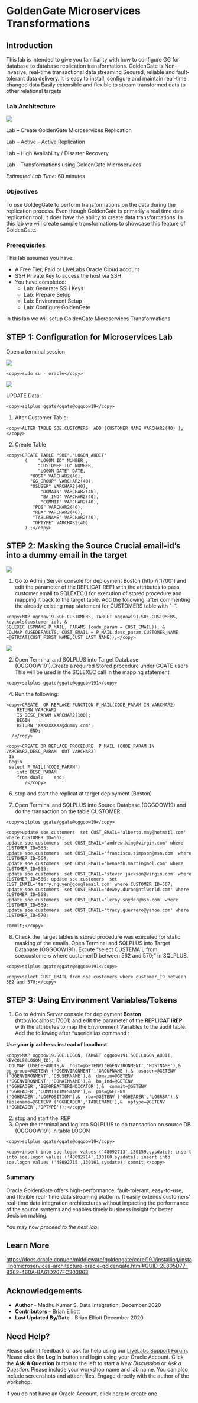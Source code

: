 # GoldenGate Microservices Transformations 

## Introduction

This lab is intended to give you familiarity with how to configure GG for database to database replication transformations. GoldenGate is Non-invasive, real-time transactional data streaming
Secured, reliable and fault-tolerant data delivery. It is easy to install, configure and maintain real-time changed data
Easily extensible and flexible to stream transformed data to other relational targets

### Lab Architecture

![](./images/ggmicroservicesarchitecture.png " ")


Lab  – Create GoldenGate Microservices Replication

Lab  – Active - Active Replication

Lab  – High Availability / Disaster Recovery

Lab  - Transformations using GoldenGate Microservices

*Estimated Lab Time*:  60 minutes

### Objectives

To use GoldegGate to perform transformations on the data during the replication process. Even though GoldenGate is primarily a real time data replication tool, it does have the ability to create data transformations. In this lab we will create sample transformations to showcase this feature of GoldenGate.


### Prerequisites
This lab assumes you have:
- A Free Tier, Paid or LiveLabs Oracle Cloud account
- SSH Private Key to access the host via SSH
- You have completed:
    - Lab: Generate SSH Keys
    - Lab: Prepare Setup
    - Lab: Environment Setup
    - Lab: Configure GoldenGate

In this lab we will setup GoldenGate Microservices Transformations

## **STEP 1:** Configuration for Microservices Lab

Open a terminal session

![](./images/terminal3.png " ")

````
<copy>sudo su - oracle</copy>
````

![](./images/c1.png " ")

UPDATE Data: 

```
<copy>sqlplus ggate/ggate@oggoow19</copy>
```
1.	Alter Customer Table: 

```
<copy>ALTER TABLE SOE.CUSTOMERS  ADD (CUSTOMER_NAME VARCHAR2(40) );</copy>
```
2.	Create Table 

```
<copy>CREATE TABLE "SOE"."LOGON_AUDIT" 
       (    "LOGON_ID" NUMBER , 
            "CUSTOMER_ID" NUMBER, 
            "LOGON_DATE" DATE, 
         "HOST" VARCHAR2(40), 
         "GG_GROUP" VARCHAR2(40), 
         "OSUSER" VARCHAR2(40), 
             "DOMAIN" VARCHAR2(40), 
             "BA_IND" VARCHAR2(40), 
             "COMMIT" VARCHAR2(40), 
          "POS" VARCHAR2(40), 
          "RBA" VARCHAR2(40), 
          "TABLENAME" VARCHAR2(40), 
          "OPTYPE" VARCHAR2(40) 
       ) ;</copy>
```
## **STEP 2:** Masking the Source Crucial email-id’s into a dummy email in the target


![](./images/i1.png " ")


1.	Go to Admin Server console for deployment Boston (http://<your ip address>:17001) and edit the parameter of the REPLICAT REP1 with the attributes to pass customer email to SQLEXEC() for execution of stored procedure and mapping it back to the target table. Add the following, after commenting the already existing map statement for CUSTOMERS table with ”–“. 

```
<copy>MAP oggoow19.SOE.CUSTOMERS, TARGET oggoow191.SOE.CUSTOMERS, keycols(customer_id), & 
SQLEXEC (SPNAME P_MAIL, PARAMS (code_param = CUST_EMAIL)), & 
COLMAP (USEDEFAULTS, CUST_EMAIL = P_MAIL.desc_param,CUSTOMER_NAME 
=@STRCAT(CUST_FIRST_NAME,CUST_LAST_NAME));</copy>
```
![](./images/i2.png " ")

2.	Open Terminal and SQLPLUS into Target Database (OGGOOW191).Create a required Stored procedure under GGATE users. This will be used in the SQLEXEC call in the mapping statement. 

```
<copy>sqlplus ggate/ggate@oggoow191</copy>
```

4.	Run the following:

```
<copy>CREATE  OR REPLACE FUNCTION F_MAIL(CODE_PARAM IN VARCHAR2)  
   	RETURN VARCHAR2  
   	IS DESC_PARAM VARCHAR2(100); 
   	BEGIN  
   	RETURN 'XXXXXXXXX@dummy.com';  
	  	 END; 
  /</copy>
  ```

  ```
  <copy>CREATE OR REPLACE PROCEDURE  P_MAIL (CODE_PARAM IN VARCHAR2,DESC_PARAM  OUT VARCHAR2) 
   IS  
   begin 
   select F_MAIL('CODE_PARAM') 
      into DESC_PARAM 
      from dual;    end; 
	  	 /</copy>
```

6.	stop and start the replicat at target deployment (Boston)

7.	Open Terminal and SQLPLUS into Source Database (OGGOOW19) and do the transaction on the table CUSTOMER . 

```
<copy>sqlplus ggate/ggate@oggoow19</copy>
```

```
<copy>update soe.customers  set CUST_EMAIL='alberto.may@hotmail.com' where CUSTOMER_ID=562; 
update soe.customers  set CUST_EMAIL='andrew.king@virgin.com' where CUSTOMER_ID=563; 
update soe.customers  set CUST_EMAIL='francisco.simpson@msn.com' where CUSTOMER_ID=564; 
update soe.customers  set CUST_EMAIL='kenneth.martin@aol.com' where CUSTOMER_ID=565; 
update soe.customers  set CUST_EMAIL='steven.jackson@virgin.com' where CUSTOMER_ID=566; update soe.customers  set CUST_EMAIL='terry.nguyen@googlemail.com' where CUSTOMER_ID=567; 
update soe.customers  set CUST_EMAIL='dewey.duran@ntlworld.com' where CUSTOMER_ID=568; 
update soe.customers  set CUST_EMAIL='leroy.snyder@msn.com' where CUSTOMER_ID=569; 
update soe.customers  set CUST_EMAIL='tracy.guerrero@yahoo.com' where 
CUSTOMER_ID=570; 
 
commit;</copy>
```

8.	Check the Target tables is stored procedure was executed for static masking of the emails. Open Terminal and SQLPLUS into Target Database (OGGOOW191). Excute “select CUSTEMAIL from soe.customers where customerID between 562 and 570;” in SQLPLUS. 

```
<copy>sqlplus ggate/ggate@oggoow191</copy>
```

```
<copy>select CUST_EMAIL from soe.customers where customer_ID between 562 and 570;</copy>
```
## **STEP 3:** Using Environment Variables/Tokens 

1.	Go to Admin Server console for deployment **Boston** (http://localhost:17001) and edit the parameter of the **REPLICAT IREP** with the attributes to map the Environment Variables to the audit table. Add the following after *useridalias command : 

**Use your ip address instead of localhost**

```
<copy>MAP oggoow19.SOE.LOGON, TARGET oggoow191.SOE.LOGON_AUDIT, KEYCOLS(LOGON_ID), & 
 COLMAP (USEDEFAULTS,&  host=@GETENV('GGENVIRONMENT','HOSTNAME'),&  gg_group=@GETENV ('GGENVIRONMENT','GROUPNAME'),&  osuser=@GETENV ('GGENVIRONMENT','OSUSERNAME'),&  domain=@GETENV ('GGENVIRONMENT','DOMAINNAME'),&  ba_ind=@GETENV ('GGHEADER','BEFOREAFTERINDICATOR'),&  commit=@GETENV ('GGHEADER','COMMITTIMESTAMP'),&  pos=@GETENV ('GGHEADER','LOGPOSITION'),&  rba=@GETENV ('GGHEADER','LOGRBA'),&  tablename=@GETENV ('GGHEADER','TABLENAME'),&  optype=@GETENV ('GGHEADER','OPTYPE'));</copy>
 ```

 2.	stop and start the IREP 
 3.	Open the terminal and log into SQLPLUS to do transaction on source DB 
(OGGOOW191) in table LOGON 

```
<copy>sqlplus ggate/ggate@oggoow19</copy>
```
```
<copy>insert into soe.logon values ('48092713',130159,sysdate); insert into soe.logon values ('48092714',130160,sysdate); insert into soe.logon values ('48092715',130161,sysdate); commit;</copy>
```

### Summary

Oracle GoldenGate offers high-performance, fault-tolerant, easy-to-use, and flexible real- time data streaming platform. It easily extends customers’ real-time data
integration architectures without impacting the performance of the source systems and enables timely business insight for better decision making.

You may now *proceed to the next lab*.

## Learn More

https://docs.oracle.com/en/middleware/goldengate/core/19.1/installing/installingmicroservices-architecture-oracle-goldengate.html#GUID-2E805D77-8362-460A-BA61D267FC303863 


## Acknowledgements
* **Author** - Madhu Kumar S. Data Integration, December 2020
* **Contributors** - Brian Elliott
* **Last Updated By/Date** - Brian Elliott December 2020

## Need Help?
Please submit feedback or ask for help using our [LiveLabs Support Forum](https://community.oracle.com/tech/developers/categories/goldengate-on-premises). Please click the **Log In** button and login using your Oracle Account. Click the **Ask A Question** button to the left to start a *New Discussion* or *Ask a Question*.  Please include your workshop name and lab name.  You can also include screenshots and attach files.  Engage directly with the author of the workshop.

If you do not have an Oracle Account, click [here](https://profile.oracle.com/myprofile/account/create-account.jspx) to create one.